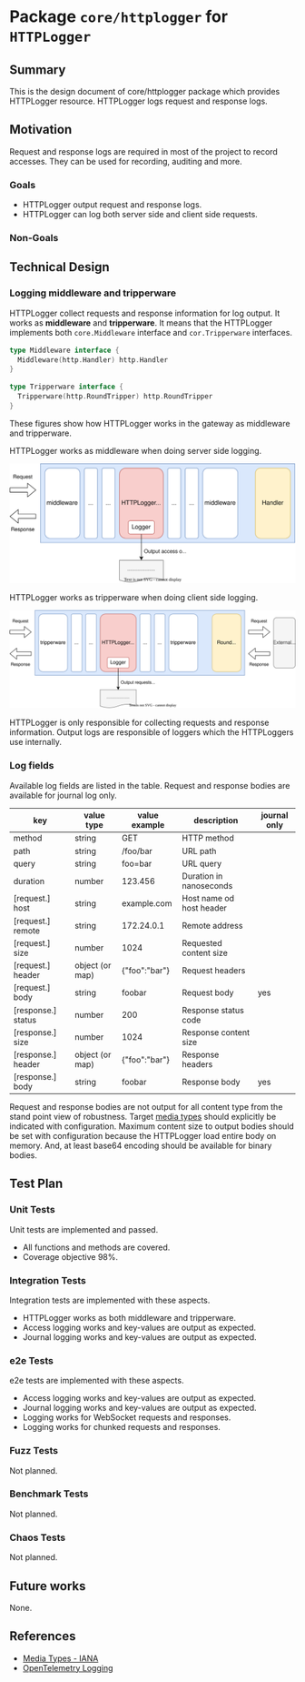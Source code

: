 # Package `core/httplogger` for `HTTPLogger`

## Summary

This is the design document of core/httplogger package which provides HTTPLogger resource.
HTTPLogger logs request and response logs.

## Motivation

Request and response logs are required in most of the project to record accesses.
They can be used for recording, auditing and more.

### Goals

- HTTPLogger output request and response logs.
- HTTPLogger can log both server side and client side requests.

### Non-Goals

## Technical Design

### Logging middleware and tripperware

HTTPLogger collect requests and response information for log output.
It works as **middleware** and **tripperware**.
It means that the HTTPLogger implements both `core.Middleware` interface and `cor.Tripperware` interfaces.

```go
type Middleware interface {
  Middleware(http.Handler) http.Handler
}
```

```go
type Tripperware interface {
  Tripperware(http.RoundTripper) http.RoundTripper
}
```

These figures show how HTTPLogger works in the gateway as middleware and tripperware.

HTTPLogger works as middleware when doing server side logging.

![http-logger-middleware.svg](./img/http-logger-middleware.svg)

HTTPLogger works as tripperware when doing client side logging.

![http-logger-tripperware.svg](./img/http-logger-tripperware.svg)

HTTPLogger is only responsible for collecting requests and response information.
Output logs are responsible of loggers which the HTTPLoggers use internally.

### Log fields

Available log fields are listed in the table.
Request and response bodies are available for journal log only.

| key                  | value type      | value example | description              | journal only |
| -------------------- | --------------- | ------------- | ------------------------ | ------------ |
| method               | string          | GET           | HTTP method              |              |
| path                 | string          | /foo/bar      | URL path                 |              |
| query                | string          | foo=bar       | URL query                |              |
| duration             | number          | 123.456       | Duration in nanoseconds  |              |
| \[request.\] host    | string          | example.com   | Host name od host header |              |
| \[request.\] remote  | string          | 172.24.0.1    | Remote address           |              |
| \[request.\] size    | number          | 1024          | Requested content size   |              |
| \[request.\] header  | object (or map) | {"foo":"bar"} | Request headers          |              |
| \[request.\] body    | string          | foobar        | Request body             | yes          |
| \[response.\] status | number          | 200           | Response status code     |              |
| \[response.\] size   | number          | 1024          | Response content size    |              |
| \[response.\] header | object (or map) | {"foo":"bar"} | Response headers         |              |
| \[response.\] body   | string          | foobar        | Response body            | yes          |

Request and response bodies are not output for all content type from the stand point view of robustness.
Target [media types](https://www.iana.org/assignments/media-types/media-types.xhtml) should explicitly be indicated with configuration.
Maximum content size to output bodies should be set with configuration because the HTTPLogger load entire body on memory.
And, at least base64 encoding should be available for binary bodies.

## Test Plan

### Unit Tests

Unit tests are implemented and passed.

- All functions and methods are covered.
- Coverage objective 98%.

### Integration Tests

Integration tests are implemented with these aspects.

- HTTPLogger works as both middleware and tripperware.
- Access logging works and key-values are output as expected.
- Journal logging works and key-values are output as expected.

### e2e Tests

e2e tests are implemented with these aspects.

- Access logging works and key-values are output as expected.
- Journal logging works and key-values are output as expected.
- Logging works for WebSocket requests and responses.
- Logging works for chunked requests and responses.

### Fuzz Tests

Not planned.

### Benchmark Tests

Not planned.

### Chaos Tests

Not planned.

## Future works

None.

## References

- [Media Types - IANA](https://www.iana.org/assignments/media-types/media-types.xhtml)
- [OpenTelemetry Logging](https://opentelemetry.io/docs/specs/otel/logs/)
